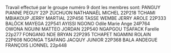 Travail effectué par le groupe numéro 9 dont les membres sont:
PANGUY PIANNE PEGUY 22P
ZUCHUON NATHANAËL MICHEL 22P218
TCHAMI MBIAKOUP JERRY MARTIAL 22P456
TASSE WEMBE JERRY AROLE 22P333
BALÔCK MAYEGA 22P541
AYISSI NGONO Odile Marie Ange 24P764
OWONA NGUINI MATTEO JORDAN 22P540
NGAPGOU TSAFACK Farelle 22p277
FONGANG NDE BRYAN 22P295
TCHAPET NGAMINI ROLAIN 22P608
NGONGA TSAFANG JACQUY JUNIOR 22P368
BALA ANDEGUE FRANÇOIS LIONNEL 22p448
